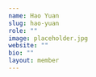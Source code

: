 ```yaml
---
name: Hao Yuan
slug: hao-yuan
role: ""
image: placeholder.jpg
website: ""
bio: ""
layout: member
---
```

